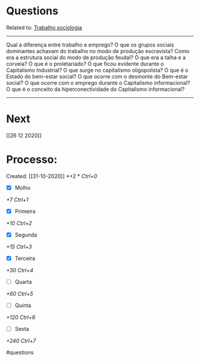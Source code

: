 # Questions
Related to: [Trabalho sociologia](Trabalho%20sociologia.md)

---

Qual a diferença entre trabalho e emprego?
O que os grupos sociais dominantes achavam do trabalho no modo de produção escravista?
Como era a estrutura social do modo de produção feudal?
O que era a talha e a corveia?
O que é o proletariado?
O que ficou evidente durante o Capitalismo Industrial?
O que surge no capitalismo oligopolista?
O que é o Estado do bem-estar social?
O que ocorre com o desmonte do Bem-estar social?
O que ocorre com o emprego durante o Capitalismo informacional?
O que é o conceito da hiperconectividade do Capitalismo informacional?

---
# Next
[[26 12 2020]]
# Processo:
Created: [[31-10-2020]]
*+2 *  *Ctrl+0*
- [x] Molho  

*+7*  *Ctrl+1*

- [x] Primeira 

*+10*  *Ctrl+2*

- [x] Segunda

*+15*  *Ctrl+3*

- [x] Terceira 

*+30*  *Ctrl+4*

- [ ] Quarta 

*+60*  *Ctrl+5*

- [ ] Quinta 

*+120*  *Ctrl+6*

- [ ] Sexta 

*+240*  *Ctrl+7*


#questions